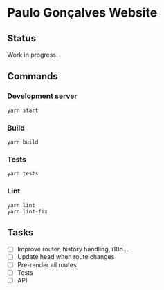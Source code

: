 # Paulo Gonçalves Website

## Status

Work in progress.

## Commands

### Development server

```
yarn start 
```

### Build

```
yarn build
```

### Tests

```
yarn tests
```

### Lint

```
yarn lint
yarn lint-fix
```

## Tasks

- [ ] Improve router, history handling, i18n...
- [ ] Update head when route changes
- [ ] Pre-render all routes
- [ ] Tests
- [ ] API